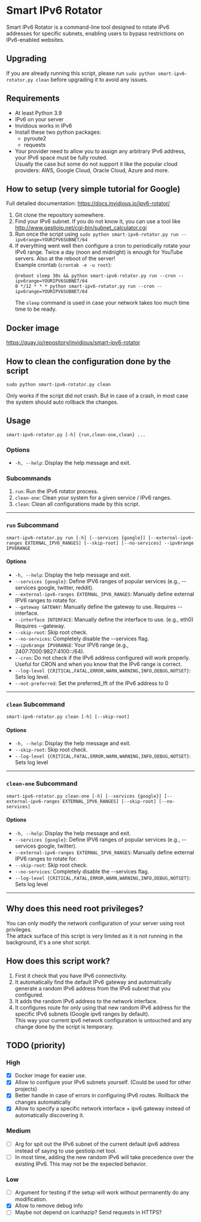 # Smart IPv6 Rotator

Smart IPv6 Rotator is a command-line tool designed to rotate IPv6 addresses for specific subnets, enabling users to bypass restrictions on IPv6-enabled websites.

## Upgrading
If you are already running this script, please run `sudo python smart-ipv6-rotator.py clean` before upgrading it to avoid any issues.

## Requirements
- At least Python 3.9
- IPv6 on your server
- Invidious works in IPv6
- Install these two python packages:
  - pyroute2
  - requests
- Your provider need to allow you to assign any arbitrary IPv6 address, your IPv6 space must be fully routed.  
  Usually the case but some do not support it like the popular cloud providers: AWS, Google Cloud, Oracle Cloud, Azure and more.

## How to setup (very simple tutorial for Google)
Full detailed documentation: https://docs.invidious.io/ipv6-rotator/

1. Git clone the repository somewhere.
2. Find your IPv6 subnet. If you do not know it, you can use a tool like http://www.gestioip.net/cgi-bin/subnet_calculator.cgi
3. Run once the script using `sudo python smart-ipv6-rotator.py run --ipv6range=YOURIPV6SUBNET/64`
4. If everything went well then configure a cron to periodically rotate your IPv6 range.
   Twice a day (noon and midnight) is enough for YouTube servers. Also at the reboot of the server!  
   Example crontab (`crontab -e -u root`):
   ```
   @reboot sleep 30s && python smart-ipv6-rotator.py run --cron --ipv6range=YOURIPV6SUBNET/64
   0 */12 * * * python smart-ipv6-rotator.py run --cron --ipv6range=YOURIPV6SUBNET/64
   ```  
   The `sleep` command is used in case your network takes too much time time to be ready.

## Docker image
https://quay.io/repository/invidious/smart-ipv6-rotator

## How to clean the configuration done by the script
```
sudo python smart-ipv6-rotator.py clean
```

Only works if the script did not crash. But in case of a crash, in most case the system should auto rollback the changes.

## Usage

```plaintext
smart-ipv6-rotator.py [-h] {run,clean-one,clean} ...
```

### Options

- `-h, --help`: Display the help message and exit.

### Subcommands

1. `run`: Run the IPv6 rotator process.
2. `clean-one`: Clean your system for a given service / IPv6 ranges.
3. `clean`: Clean all configurations made by this script.

---

### `run` Subcommand

```plaintext
smart-ipv6-rotator.py run [-h] [--services {google}] [--external-ipv6-ranges EXTERNAL_IPV6_RANGES] [--skip-root] [--no-services] --ipv6range IPV6RANGE
```

#### Options

- `-h, --help`: Display the help message and exit.
- `--services {google}`: Define IPV6 ranges of popular services (e.g., --services google, twitter, reddit).
- `--external-ipv6-ranges EXTERNAL_IPV6_RANGES`: Manually define external IPV6 ranges to rotate for.
- `--gateway GATEWAY`: Manually define the gateway to use. Requires --interface.
- `--interface INTERFACE`: Manually define the interface to use. (e.g., eth0) Requires --gateway.
- `--skip-root`: Skip root check.
- `--no-services`: Completely disable the --services flag.
- `--ipv6range IPV6RANGE`: Your IPV6 range (e.g., 2407:7000:9827:4100::/64).
- `--cron`: Do not check if the IPv6 address configured will work properly. Useful for CRON and when you know that the IPv6 range is correct.
- `--log-level {CRITICAL,FATAL,ERROR,WARN,WARNING,INFO,DEBUG,NOTSET}`: Sets log level.
- `--not-preferred`: Set the preferred_lft of the IPv6 address to 0

---

### `clean` Subcommand

```plaintext
smart-ipv6-rotator.py clean [-h] [--skip-root]
```

#### Options

- `-h, --help`: Display the help message and exit.
- `--skip-root`: Skip root check.
- `--log-level {CRITICAL,FATAL,ERROR,WARN,WARNING,INFO,DEBUG,NOTSET}`: Sets log level

---

### `clean-one` Subcommand

```plaintext
smart-ipv6-rotator.py clean-one [-h] [--services {google}] [--external-ipv6-ranges EXTERNAL_IPV6_RANGES] [--skip-root] [--no-services]
```

#### Options

- `-h, --help`: Display the help message and exit.
- `--services {google}`: Define IPV6 ranges of popular services (e.g., --services google, twitter).
- `--external-ipv6-ranges EXTERNAL_IPV6_RANGES`: Manually define external IPV6 ranges to rotate for.
- `--skip-root`: Skip root check.
- `--no-services`: Completely disable the --services flag.
- `--log-level {CRITICAL,FATAL,ERROR,WARN,WARNING,INFO,DEBUG,NOTSET}`: Sets log level

---


## Why does this need root privileges?

You can only modify the network configuration of your server using root privileges.  
The attack surface of this script is very limited as it is not running in the background, it's a one shot script.

## How does this script work?
1. First it check that you have IPv6 connectivity.
2. It automatically find the default IPv6 gateway and automatically generate a random IPv6 address from the IPv6 subnet that you configured.
3. It adds the random IPv6 address to the network interface.
4. It configures route for only using that new random IPv6 address for the specific IPv6 subnets (Google ipv6 ranges by default).  
   This way your current ipv6 network configuration is untouched and any change done by the script is temporary.

## TODO (priority)
### High
- [x] Docker image for easier use.
- [x] Allow to configure your IPv6 subnets yourself. (Could be used for other projects)
- [x] Better handle in case of errors in configuring IPv6 routes. Rollback the changes automatically
- [x] Allow to specify a specific network interface + ipv6 gateway instead of automatically discovering it.
### Medium
- [ ] Arg for spit out the IPv6 subnet of the current default ipv6 address instead of saying to use gestioip.net tool.
- [ ] In most time, adding the new random IPv6 will take precedence over the existing IPv6. This may not be the expected behavior.
### Low
- [ ] Argument for testing if the setup will work without permanently do any modification.
- [X] Allow to remove debug info
- [ ] Maybe not depend on icanhazip? Send requests in HTTPS?
